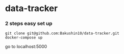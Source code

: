 
# data-tracker

### 2 steps easy set up 
    git clone git@github.com:Bakushin10/data-tracker.git
    docker-compose up

go to localhost:5000
